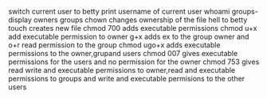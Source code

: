 switch current user to betty
print username of current user
whoami
groups- display owners groups
chown changes ownership of the file hell to betty
touch creates new file
chmod 700 adds executable permissions
chmod u+x add executable permission to owner g+x adds ex to the group owner and o+r read permission to the group
chmod ugo+x adds executable permissions to the owner,grupand users
chmod 007 gives executable permissions for the users and no permission for the owner
chmod 753 gives read write and executable permissions to owner,read and executable permissions to groups and write and executable permisions to the other users

